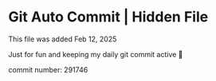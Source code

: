 # Git Auto Commit | Hidden File

This file was added Feb 12, 2025

Just for fun and keeping my daily git commit active 🤪

commit number: 291746
